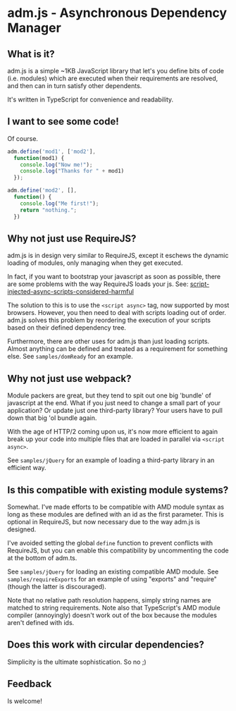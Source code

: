 # adm.js - Asynchronous Dependency Manager #

## What is it?

adm.js is a simple ~1KB JavaScript library that let's you define bits of code (i.e. modules) which are executed when their requirements are resolved, and then can in turn satisfy other dependents.

It's written in TypeScript for convenience and readability.

## I want to see some code!

Of course.

```javascript
adm.define('mod1', ['mod2'],
  function(mod1) {
    console.log("Now me!");
    console.log("Thanks for " + mod1)
  });

adm.define('mod2', [],
  function() {
    console.log("Me first!");
    return "nothing.";
  })

```

## Why not just use RequireJS?

adm.js is in design very similar to RequireJS, except it eschews the dynamic loading of modules, only managing when they get executed.

In fact, if you want to bootstrap your javascript as soon as possible, there are some problems with the way RequireJS loads your js. See: [script-injected-async-scripts-considered-harmful](https://www.igvita.com/2014/05/20/script-injected-async-scripts-considered-harmful/)

The solution to this is to use the `<script async>` tag, now supported by most browsers. However, you then need to deal with scripts loading out of order. adm.js solves this problem by reordering the execution of your scripts based on their defined dependency tree.

Furthermore, there are other uses for adm.js than just loading scripts. Almost anything can be defined and treated as a requirement for something else. See `samples/domReady` for an example.

## Why not just use webpack?

Module packers are great, but they tend to spit out one big 'bundle' of javascript at the end. What if you just need to change a small part of your application? Or update just one third-party library? Your users have to pull down that big 'ol bundle again.

With the age of HTTP/2 coming upon us, it's now more efficient to again break up your code into multiple files that are loaded in parallel via `<script async>`.

See `samples/jQuery` for an example of loading a third-party library in an efficient way.

## Is this compatible with existing module systems?

Somewhat. I've made efforts to be compatible with AMD module syntax as long as these modules are defined with an id as the first parameter. This is optional in RequireJS, but now necessary due to the way adm.js is designed.

I've avoided setting the global `define` function to prevent conflicts with RequireJS, but you can enable this compatibility by uncommenting the code at the bottom of adm.ts.

See `samples/jQuery` for loading an existing compatible AMD module.
See `samples/requireExports` for an example of using "exports" and "require" (though the latter is discouraged).

Note that no relative path resolution happens, simply string names are matched to string requirements.
Note also that TypeScript's AMD module compiler (annoyingly) doesn't work out of the box because the modules aren't defined with ids.

## Does this work with circular dependencies?

Simplicity is the ultimate sophistication. So no ;)

## Feedback

Is welcome!
